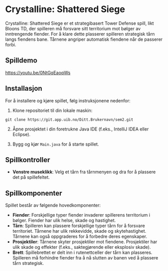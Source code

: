 # Crystalline: Shattered Siege

Crystalline: Shattered Siege er et strategibasert Tower Defense spill, likt Bloons TD, der spilleren må forsvare sitt territorium mot bølger av inntrengende fiender. For å klare dette plasserer spilleren strategisk tårn langs fiendens bane. Tårnene angriper automatisk fiendene når de passerer forbi.


## Spilldemo

https://youtu.be/0NtGqEaoqWs


## Installasjon

For å installere og kjøre spillet, følg instruksjonene nedenfor:

1. Klone repositoriet til din lokale maskin:
```
git clone https://git.app.uib.no/Ditt.Brukernavn/sem2.git
```

2. Åpne prosjektet i din foretrukne Java IDE (f.eks., IntelliJ IDEA eller Eclipse).

3. Bygg og kjør `Main.java` for å starte spillet.

## Spillkontroller

- **Venstre museklikk**: Velg et tårn fra tårnmenyen og dra for å plassere det på spillefeltet.

## Spillkomponenter

Spillet består av følgende hovedkomponenter:

- **Fiender**: Forskjellige typer fiender invaderer spillerens territorium i bølger. Fiender har ulik helse, skade og hastighet.
- **Tårn**: Spilleren kan plassere forskjellige typer tårn for å forsvare territoriet. Tårnene har ulik rekkevidde, skade og skytehastighet. Tårnene kan også oppgraderes for å forbedre deres egenskaper.
- **Prosjektiler**: Tårnene skyter prosjektiler mot fiendene. Prosjektiler har ulik skade og effekter (f.eks., saktegjørende eller eksplosiv skade).
- **Brett**: Spillebrettet er delt inn i rutenettceller der tårn kan plasseres. Spilleren må forhindre fiender fra å nå slutten av banen ved å plassere tårn strategisk.
